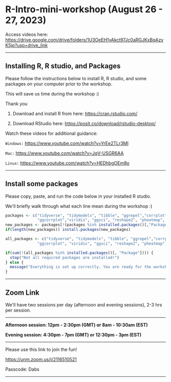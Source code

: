 # R-Intro-mini-workshop (August 26 - 27, 2023)

Access videos here: https://drive.google.com/drive/folders/1U3OeEH1yAkct97Jc0aRGJKxBqAzvK5jp?usp=drive_link 

---------------------------------------------------------
## Installing R, R studio, and Packages
Please follow the instructions below to install R, R studio, and some packages on your computer prior to the workshop.

This will save us time during the workshop :)

Thank you

1.  Download and install R from here: <https://cran.rstudio.com/>

2.  Download RStudio here: <https://posit.co/download/rstudio-desktop/>

Watch these videos for additional guidance:

`Windows:` https://www.youtube.com/watch?v=YrEe2TLr3MI

 `Mac:` https://www.youtube.com/watch?v=JqV-USGR6AA
 
 `Linux:` https://www.youtube.com/watch?v=HEDhbgOEm8o

---------------------------------------------------------
## Install some packages

Please copy, paste, and run the code below in your installed R studio.

We'll briefly walk through what each line mean during the workshop :) 

``` r
packages <- c("tidyverse", "tidymodels", "tibble", "ggrepel","corrplot", "readxl", "ggpubr", "stringr", "dslabs",
              "ggcorrplot","viridis", "ggsci", "reshape2", "pheatmap", "patchwork", "emmeans",  "mlbench")
new_packages <- packages[!(packages %in% installed.packages()[,"Package"])]
if(length(new_packages)) install.packages(new_packages)

all_packages <- c("tidyverse", "tidymodels", "tibble", "ggrepel","corrplot", "readxl", "ggpubr",  "stringr", "dslabs",
              "ggcorrplot", "viridis", "ggsci", "reshape2", "pheatmap", "patchwork", "emmeans", "mlbench")

if(sum(!(all_packages %in% installed.packages()[, "Package"]))) {
  stop("Not all required packages are installed!")
} else {
  message("Everything is set up correctly. You are ready for the workshop!")
}
```


---------------------------------------------------------
## Zoom Link
We'll have two sessions per day (afternoon and evening sessions), 2-3 hrs per session.

---------------------------------------------------------
**Afternoon session: 12pm - 2:30pm (GMT) or 8am - 10:30am (EST)**

**Evening session: 4:30pm - 7pm (GMT) or 12:30pm - 3pm (EST)**

---------------------------------------------------------
Please use this link to join the fun!

https://unm.zoom.us/j/2116510521

Passcode: Dabs

---------------------------------------------------------
